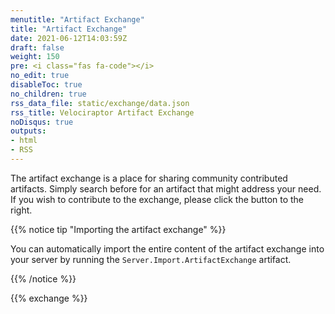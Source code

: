 ```yaml
---
menutitle: "Artifact Exchange"
title: "Artifact Exchange"
date: 2021-06-12T14:03:59Z
draft: false
weight: 150
pre: <i class="fas fa-code"></i>
no_edit: true
disableToc: true
no_children: true
rss_data_file: static/exchange/data.json
rss_title: Velociraptor Artifact Exchange
noDisqus: true
outputs:
- html
- RSS
---
```


The artifact exchange is a place for sharing community contributed
artifacts. Simply search before for an artifact that might address
your need. If you wish to contribute to the exchange, please click the
button to the right.

{{% notice tip "Importing the artifact exchange" %}}

You can automatically import the entire content of the artifact
exchange into your server by running the
`Server.Import.ArtifactExchange` artifact.

{{% /notice %}}

{{% exchange %}}
